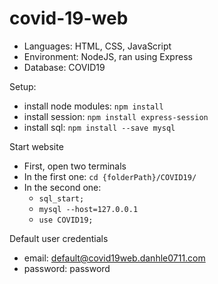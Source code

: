 # covid-19-web

- Languages: HTML, CSS, JavaScript
- Environment: NodeJS, ran using Express
- Database: COVID19

Setup:
- install node modules: `npm install`
- install session: `npm install express-session`
- install sql: `npm install --save mysql`

Start website
- First, open two terminals
- In the first one: `cd {folderPath}/COVID19/`
- In the second one:
  - `sql_start;`
  - `mysql --host=127.0.0.1`
  - `use COVID19;`

Default user credentials
- email: default@covid19web.danhle0711.com
- password: password
